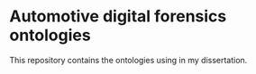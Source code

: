 # Automotive digital forensics ontologies

This repository contains the ontologies using in my dissertation.
